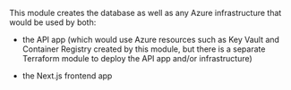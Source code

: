 This module creates the database as well as any Azure infrastructure that would be used by both:

- the API app (which would use Azure resources such as Key Vault and Container Registry created by this module, but there is a separate Terraform module to deploy the API app and/or infrastructure)

- the Next.js frontend app
